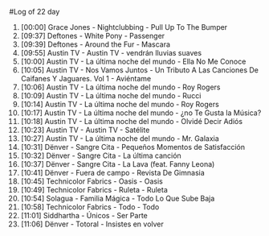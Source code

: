 #Log of 22 day

1. [00:00] Grace Jones - Nightclubbing - Pull Up To The Bumper
1. [09:37] Deftones - White Pony - Passenger
1. [09:39] Deftones - Around the Fur - Mascara
1. [09:55] Austin TV - Austin TV - vendrán lluvias suaves
1. [10:00] Austin TV - La última noche del mundo - Ella No Me Conoce
1. [10:05] Austin TV - Nos Vamos Juntos - Un Tributo A Las Canciones De Caifanes Y Jaguares. Vol 1 - Aviéntame
1. [10:06] Austin TV - La última noche del mundo - Roy Rogers
1. [10:09] Austin TV - La última noche del mundo - Rucci
1. [10:14] Austin TV - La última noche del mundo - Roy Rogers
1. [10:17] Austin TV - La última noche del mundo - ¿no Te Gusta la Música?
1. [10:18] Austin TV - La última noche del mundo - Olvidé Decir Adiós
1. [10:23] Austin TV - Austin TV - Satélite
1. [10:27] Austin TV - La última noche del mundo - Mr. Galaxia
1. [10:31] Dënver - Sangre Cita - Pequeños Momentos de Satisfacción
1. [10:32] Dënver - Sangre Cita - La última canción
1. [10:37] Dënver - Sangre Cita - La Lava (feat. Fanny Leona)
1. [10:41] Dënver - Fuera de campo - Revista De Gimnasia
1. [10:45] Technicolor Fabrics - Oasis - Oasis
1. [10:49] Technicolor Fabrics - Ruleta - Ruleta
1. [10:54] Solagua - Familia Mágica - Todo Lo Que Sube Baja
1. [10:58] Technicolor Fabrics - Todo - Todo
1. [11:01] Siddhartha - Únicos - Ser Parte
1. [11:06] Dënver - Totoral - Insistes en volver

